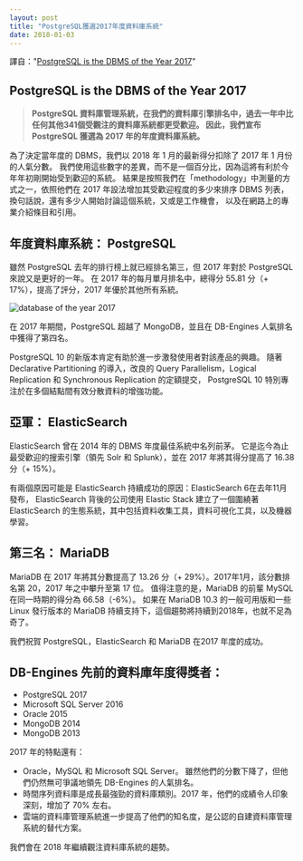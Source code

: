 ```yaml
---
layout: post
title: "PostgreSQL獲選2017年度資料庫系統"
date: 2018-01-03
---
```


譯自："[PostgreSQL is the DBMS of the Year 2017](https://db-engines.com/en/blog_post/76)"

## PostgreSQL is the DBMS of the Year 2017

> **PostgreSQL 資料庫管理系統，在我們的資料庫引擎排名中，過去一年中比任何其他341個受觀注的資料庫系統都更受歡迎。
> 因此，我們宣布 PostgreSQL 獲選為 2017 年的年度資料庫系統。**

為了決定當年度的 DBMS，我們以 2018 年 1 月的最新得分扣除了 2017 年 1 月份的人氣分數。
我們使用這些數字的差異，而不是一個百分比，因為這將有利於今年年初剛開始受到歡迎的系統。
結果是按照我們在「methodology」中測量的方式之一，依照他們在 2017 年設法增加其受歡迎程度的多少來排序 DBMS 列表，
換句話說，還有多少人開始討論這個系統，又或是工作機會， 以及在網路上的專業介紹條目和引用。

## 年度資料庫系統： PostgreSQL

雖然 PostgreSQL 去年的排行榜上就已經排名第三，但 2017 年對於 PostgreSQL 來說又是更好的一年。
在 2017 年的每月單月排名中，總得分 55.81 分（+ 17%），提高了評分，2017 年優於其他所有系統。

![database of the year 2017](https://rawgit.com/pgsql-tw/island/master/assets/posts/doty2017.png)

在 2017 年期間，PostgreSQL 超越了 MongoDB，並且在 DB-Engines 人氣排名中獲得了第四名。

PostgreSQL 10 的新版本肯定有助於進一步激發使用者對該產品的興趣。
隨著 Declarative Partitioning 的導入，改良的 Query Parallelism，Logical Replication 和 Synchronous Replication 的定額提交，
PostgreSQL 10 特別專注於在多個結點間有效分散資料的增強功能。

## 亞軍： ElasticSearch

ElasticSearch 曾在 2014 年的 DBMS 年度最佳系統中名列前茅。
它是迄今為止最受歡迎的搜索引擎（領先 Solr 和 Splunk），並在 2017 年將其得分提高了 16.38 分（+ 15%）。

有兩個原因可能是 ElasticSearch 持續成功的原因：ElasticSearch 6在去年11月發布，
ElasticSearch 背後的公司使用 Elastic Stack 建立了一個圍繞著 ElasticSearch 的生態系統，其中包括資料收集工具，資料可視化工具，以及機器學習。

## 第三名： MariaDB

MariaDB 在 2017 年將其分數提高了 13.26 分（+ 29%）。2017年1月，該分數排名第 20，2017 年之中攀升至第 17 位。
值得注意的是，MariaDB 的前輩 MySQL 在同一時期的得分為 66.58（-6%）。
如果在 MariaDB 10.3 的一般可用版和一些 Linux 發行版本的 MariaDB 持續支持下，這個趨勢將持續到2018年，也就不足為奇了。

我們祝賀 PostgreSQL，ElasticSearch 和 MariaDB 在2017 年度的成功。

## DB-Engines 先前的資料庫年度得獎者：

- PostgreSQL	2017
- Microsoft SQL Server	2016
- Oracle	2015
- MongoDB	2014
- MongoDB	2013

2017 年的特點還有：
- Oracle，MySQL 和 Microsoft SQL Server。 雖然他們的分數下降了，但他們仍然無可爭議地領先 DB-Engines 的人氣排名。
- 時間序列資料庫是成長最強勁的資料庫類別。2017 年，他們的成績令人印象深刻，增加了 70% 左右。
- 雲端的資料庫管理系統進一步提高了他們的知名度，是公認的自建資料庫管理系統的替代方案。

我們會在 2018 年繼續觀注資料庫系統的趨勢。
